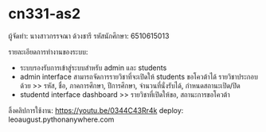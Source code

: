 # cn331-as2
ผู้จัดทำ: นางสาวกรรจณา ด้วงชารี 
รหัสนักศึกษา: 6510615013

รายละเอียดการทำงานของระบบ:
- ระบบรองรับการเข้าสู่ระบบสำหรับ admin และ students
- admin interface
    สามารถจัดการรายวิชาที่จะเปิดให้ students ขอโควต้าได้
    รายวิชาประกอบด้วย >> รหัส, ชื่อ, ภาคการศึกษา, ปีการศึกษา, จำนวนที่นั่งรับได้, กำหนดสถานะเปิด/ปิด
- studentd interface
    dashboard >> รายวิชาที่เปิดให้ขอ, สถานะการขอโควต้า

ลิ้งคลิปการใช้งาน: https://youtu.be/0344C43Rr4k
deploy: leoaugust.pythonanywhere.com
